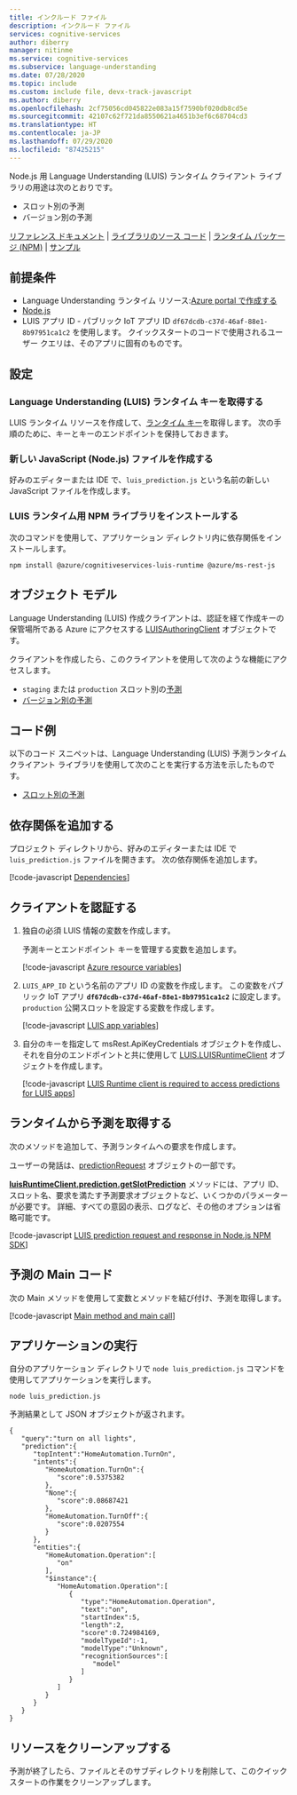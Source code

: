 ```yaml
---
title: インクルード ファイル
description: インクルード ファイル
services: cognitive-services
author: diberry
manager: nitinme
ms.service: cognitive-services
ms.subservice: language-understanding
ms.date: 07/28/2020
ms.topic: include
ms.custom: include file, devx-track-javascript
ms.author: diberry
ms.openlocfilehash: 2cf75056cd045822e083a15f7590bf020db8cd5e
ms.sourcegitcommit: 42107c62f721da8550621a4651b3ef6c68704cd3
ms.translationtype: HT
ms.contentlocale: ja-JP
ms.lasthandoff: 07/29/2020
ms.locfileid: "87425215"
---
```

Node.js 用 Language Understanding (LUIS) ランタイム クライアント ライブラリの用途は次のとおりです。

* スロット別の予測
* バージョン別の予測

[リファレンス ドキュメント](https://docs.microsoft.com/javascript/api/@azure/cognitiveservices-luis-runtime/?view=azure-node-latest) | [ライブラリのソース コード](https://github.com/Azure/azure-sdk-for-js/tree/master/sdk/cognitiveservices/cognitiveservices-luis-runtime) | [ランタイム パッケージ (NPM)](https://www.npmjs.com/package/@azure/cognitiveservices-luis-runtime) | [サンプル](https://github.com/Azure-Samples/cognitive-services-quickstart-code/blob/master/javascript/LUIS/node-sdk-authoring-prediction/luis_prediction.js)

## <a name="prerequisites"></a>前提条件

* Language Understanding ランタイム リソース:[Azure portal で作成する](https://ms.portal.azure.com/#create/Microsoft.CognitiveServicesLUISAllInOne)
* [Node.js](https://nodejs.org)
* LUIS アプリ ID - パブリック IoT アプリ ID `df67dcdb-c37d-46af-88e1-8b97951ca1c2` を使用します。 クイックスタートのコードで使用されるユーザー クエリは、そのアプリに固有のものです。

## <a name="setting-up"></a>設定

### <a name="get-your-language-understanding-luis-runtime-key"></a>Language Understanding (LUIS) ランタイム キーを取得する

LUIS ランタイム リソースを作成して、[ランタイム キー](../luis-how-to-azure-subscription.md)を取得します。 次の手順のために、キーとキーのエンドポイントを保持しておきます。

### <a name="create-a-new-javascript-nodejs-file"></a>新しい JavaScript (Node.js) ファイルを作成する

好みのエディターまたは IDE で、`luis_prediction.js` という名前の新しい JavaScript ファイルを作成します。

### <a name="install-the-npm-library-for-the-luis-runtime"></a>LUIS ランタイム用 NPM ライブラリをインストールする

次のコマンドを使用して、アプリケーション ディレクトリ内に依存関係をインストールします。

```console
npm install @azure/cognitiveservices-luis-runtime @azure/ms-rest-js
```

## <a name="object-model"></a>オブジェクト モデル

Language Understanding (LUIS) 作成クライアントは、認証を経て作成キーの保管場所である Azure にアクセスする [LUISAuthoringClient](https://docs.microsoft.com/javascript/api/@azure/cognitiveservices-luis-runtime/luisruntimeclient?view=azure-node-latest) オブジェクトです。

クライアントを作成したら、このクライアントを使用して次のような機能にアクセスします。

* `staging` または `production` スロット別の[予測](https://docs.microsoft.com/javascript/api/@azure/cognitiveservices-luis-runtime/predictionoperations?view=azure-node-latest#getslotprediction-string--string--predictionrequest--models-predictiongetslotpredictionoptionalparams-)
* [バージョン別の予測](https://docs.microsoft.com/javascript/api/@azure/cognitiveservices-luis-runtime/predictionoperations?view=azure-node-latest#getversionprediction-string--string--predictionrequest--models-predictiongetversionpredictionoptionalparams-)

## <a name="code-examples"></a>コード例

以下のコード スニペットは、Language Understanding (LUIS) 予測ランタイム クライアント ライブラリを使用して次のことを実行する方法を示したものです。

* [スロット別の予測](#get-prediction-from-runtime)

## <a name="add-the-dependencies"></a>依存関係を追加する

プロジェクト ディレクトリから、好みのエディターまたは IDE で `luis_prediction.js` ファイルを開きます。 次の依存関係を追加します。

[!code-javascript [Dependencies](~/cognitive-services-quickstart-code/javascript/LUIS/node-sdk-authoring-prediction/luis_prediction.js?name=Dependencies)]

## <a name="authenticate-the-client"></a>クライアントを認証する

1. 独自の必須 LUIS 情報の変数を作成します。

    予測キーとエンドポイント キーを管理する変数を追加します。 
    
    [!code-javascript [Azure resource variables](~/cognitive-services-quickstart-code/javascript/LUIS/node-sdk-authoring-prediction/luis_prediction.js?name=Variables)]

1. `LUIS_APP_ID` という名前のアプリ ID の変数を作成します。 この変数をパブリック IoT アプリ **`df67dcdb-c37d-46af-88e1-8b97951ca1c2`** に設定します。 `production` 公開スロットを設定する変数を作成します。

    [!code-javascript [LUIS app variables](~/cognitive-services-quickstart-code/javascript/LUIS/node-sdk-authoring-prediction/luis_prediction.js?name=OtherVariables)]


1. 自分のキーを指定して msRest.ApiKeyCredentials オブジェクトを作成し、それを自分のエンドポイントと共に使用して [LUIS.LUISRuntimeClient](https://docs.microsoft.com/javascript/api/@azure/cognitiveservices-luis-runtime/luisruntimeclient?view=azure-node-latest) オブジェクトを作成します。

    [!code-javascript [LUIS Runtime client is required to access predictions for LUIS apps](~/cognitive-services-quickstart-code/javascript/LUIS/node-sdk-authoring-prediction/luis_prediction.js?name=AuthoringCreateClient)]

## <a name="get-prediction-from-runtime"></a>ランタイムから予測を取得する

次のメソッドを追加して、予測ランタイムへの要求を作成します。

ユーザーの発話は、[predictionRequest](https://docs.microsoft.com/javascript/api/@azure/cognitiveservices-luis-runtime/predictionrequest?view=azure-node-latest) オブジェクトの一部です。

**[luisRuntimeClient.prediction.getSlotPrediction](https://docs.microsoft.com/javascript/api/@azure/cognitiveservices-luis-runtime/predictionoperations?view=azure-node-latest#getslotprediction-string--string--predictionrequest--models-predictiongetslotpredictionoptionalparams-)** メソッドには、アプリ ID、スロット名、要求を満たす予測要求オブジェクトなど、いくつかのパラメーターが必要です。 詳細、すべての意図の表示、ログなど、その他のオプションは省略可能です。

[!code-javascript [LUIS prediction request and response in Node.js NPM SDK](~/cognitive-services-quickstart-code/javascript/LUIS/node-sdk-authoring-prediction/luis_prediction.js?name=predict)]

## <a name="main-code-for-the-prediction"></a>予測の Main コード

次の Main メソッドを使用して変数とメソッドを結び付け、予測を取得します。

[!code-javascript [Main method and main call](~/cognitive-services-quickstart-code/javascript/LUIS/node-sdk-authoring-prediction/luis_prediction.js?name=Main)]

## <a name="run-the-application"></a>アプリケーションの実行

自分のアプリケーション ディレクトリで `node luis_prediction.js` コマンドを使用してアプリケーションを実行します。

```console
node luis_prediction.js
```

予測結果として JSON オブジェクトが返されます。

```console
{
   "query":"turn on all lights",
   "prediction":{
      "topIntent":"HomeAutomation.TurnOn",
      "intents":{
         "HomeAutomation.TurnOn":{
            "score":0.5375382
         },
         "None":{
            "score":0.08687421
         },
         "HomeAutomation.TurnOff":{
            "score":0.0207554
         }
      },
      "entities":{
         "HomeAutomation.Operation":[
            "on"
         ],
         "$instance":{
            "HomeAutomation.Operation":[
               {
                  "type":"HomeAutomation.Operation",
                  "text":"on",
                  "startIndex":5,
                  "length":2,
                  "score":0.724984169,
                  "modelTypeId":-1,
                  "modelType":"Unknown",
                  "recognitionSources":[
                     "model"
                  ]
               }
            ]
         }
      }
   }
}
```


## <a name="clean-up-resources"></a>リソースをクリーンアップする

予測が終了したら、ファイルとそのサブディレクトリを削除して、このクイックスタートの作業をクリーンアップします。
